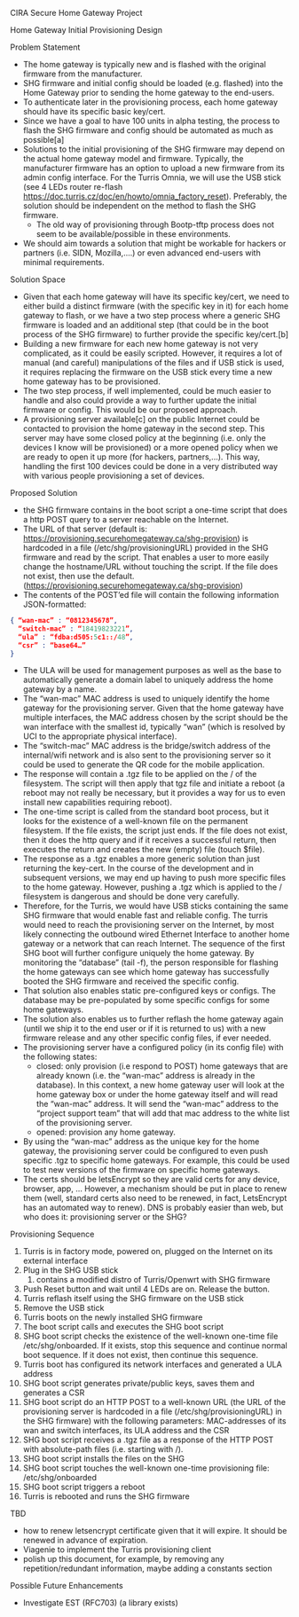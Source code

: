﻿CIRA Secure Home Gateway Project

Home Gateway Initial Provisioning Design

Problem Statement
* The home gateway is typically new and is flashed with the original firmware from the manufacturer.
* SHG firmware and initial config should be loaded (e.g. flashed)  into the Home Gateway prior to sending the home gateway to the end-users.
* To authenticate later in the provisioning process, each home gateway should have its specific basic key/cert.
* Since we have a goal to have 100 units in alpha testing, the process to flash the SHG firmware and config should be automated as much as possible[a]
* Solutions to the initial provisioning of the SHG firmware may depend on the actual home gateway model and firmware. Typically, the manufacturer firmware has an option to upload a new firmware from its admin config interface. For the Turris Omnia, we will use the USB stick (see 4 LEDs router re-flash https://doc.turris.cz/doc/en/howto/omnia_factory_reset). Preferably, the solution should be independent on the method to flash the SHG firmware.
   * The old way of provisioning through Bootp-tftp process does not seem to be available/possible in these environments.
* We should aim towards a solution that might be workable for hackers or partners (i.e. SIDN, Mozilla,....) or even advanced end-users with minimal requirements.


Solution Space

* Given that each home gateway will have its specific key/cert, we need to either build a distinct firmware (with the specific key in it) for each home gateway to flash, or we have a two step process where a generic SHG firmware is loaded and an additional step (that could be in the boot process of the SHG firmware) to further provide the specific key/cert.[b]
* Building a new firmware for each new home gateway is not very complicated, as it could be easily scripted. However, it requires a lot of manual (and careful) manipulations of the files and if USB stick is used, it requires replacing the firmware on the USB stick every time a new home gateway has to be provisioned.
* The two step process, if well implemented, could be much easier to handle and also could provide a way to further update the initial firmware or config. This would be our proposed approach.
* A provisioning server available[c] on the public Internet could be contacted to provision the home gateway in the second step. This server may have some closed policy at the beginning (i.e. only the devices I know will be provisioned) or a more opened policy when we are ready to open it up more (for hackers, partners,...). This way, handling the first 100 devices could be done in a very distributed way with various people provisioning a set of devices.

Proposed Solution

* the SHG firmware contains in the boot script a one-time script that does a http POST query to a server reachable on the Internet.  
* The URL of that server (default is: https://provisioning.securehomegateway.ca/shg-provision) is hardcoded in a file (/etc/shg/provisioningURL) provided in the SHG firmware and read by the script. That enables a user to more easily change the hostname/URL without touching the script.  If the file does not exist, then use the default. (https://provisioning.securehomegateway.ca/shg-provision)
* The contents of the POST’ed file will contain the following information JSON-formatted:
```json
{ “wan-mac” : “0812345678”,
  “switch-mac” : “18419823221”,
  “ula” : “fdba:d505:5c1::/48”,
  “csr” : “base64…”
}
```
* The ULA will be used for management purposes as well as the base to automatically generate a domain label to uniquely address the home gateway by a name.
* The “wan-mac” MAC address is used to uniquely identify the home gateway for the provisioning server. Given that the home gateway have multiple interfaces, the MAC address chosen by the script should be the wan interface with the smallest id, typically “wan” (which is resolved by UCI to the appropriate physical interface).
* The “switch-mac” MAC address is the bridge/switch address of the internal/wifi network and is also sent to the provisioning server so it could be used to generate the QR code for the mobile application.
* The response will contain a .tgz file to be applied on the / of the filesystem. The script will then apply that tgz file and initiate a reboot (a reboot may not really be necessary, but it provides a way for us to even install new capabilities requiring reboot).
* The one-time script is called from the standard boot process, but it looks for the existence of a well-known file on the permanent filesystem. If the file exists, the script just ends. If the file does not exist, then it does the http query and if it receives a successful return, then executes the return and creates the new (empty) file (touch $file).
* The response as a .tgz enables a more generic solution than just returning the key-cert. In the course of the development and in subsequent versions, we may end up having to push more specific files to the home gateway. However, pushing a .tgz which is applied to the / filesystem is dangerous and should be done very carefully.
* Therefore, for the Turris, we would have USB sticks containing the same SHG firmware that would enable fast and reliable config. The turris would need to reach the provisioning server on the Internet, by most likely connecting the outbound wired Ethernet Interface to another home gateway or a network that can reach Internet. The sequence of the first SHG boot will further configure uniquely the home gateway. By monitoring the “database” (tail -f), the person responsible for flashing the home gateways can see which home gateway has successfully booted the SHG firmware and received the specific config.
* That solution also enables static pre-configured keys or configs. The database may be pre-populated by some specific configs for some home gateways.
* The solution also enables us to further reflash the home gateway again (until we ship it to the end user or if it is returned to us) with a new firmware release and any other specific config files, if ever needed.
* The provisioning server have a configured policy (in its config file) with the following states:
   * closed: only provision (i.e respond to POST) home gateways that are already known (i.e. the “wan-mac” address is already in the database).  In this context, a new home gateway user will look at the home gateway box or under the home gateway itself and will read the “wan-mac” address. It will send the “wan-mac” address to the “project support team” that will add that mac address to the white list of the provisioning server.
   * opened: provision any home gateway.
* By using the “wan-mac” address as the unique key for the home gateway, the provisioning server could be configured to even push specific .tgz to specific home gateways. For example, this could be used to test new versions of the firmware on specific home gateways.
* The certs should be letsEncrypt so they are valid certs for any device, browser, app, … However, a mechanism should be put in place to renew them (well, standard certs also need to be renewed, in fact, LetsEncrypt has an automated way to renew). DNS is probably easier than web, but who does it: provisioning server or the SHG?

Provisioning Sequence

1. Turris is in factory mode, powered on, plugged on the Internet on its external interface
2. Plug in the SHG USB stick
   1. contains a modified distro of Turris/Openwrt with SHG firmware
1. Push Reset button and wait until 4 LEDs are on. Release the button.
2. Turris reflash itself using the SHG firmware on the USB stick
3. Remove the USB stick
4. Turris boots on the newly installed SHG firmware
5. The boot script calls and executes the SHG boot script
6. SHG boot script checks the existence of the well-known one-time file /etc/shg/onboarded. If it exists, stop this sequence and continue normal boot sequence. If it does not exist, then continue this sequence.
7. Turris boot has configured its network interfaces and generated a ULA address
8. SHG boot script generates private/public keys, saves them and generates a CSR
9. SHG boot script do an HTTP POST to a well-known URL (the URL of the  provisioning server is hardcoded in a file (/etc/shg/provisioningURL) in the SHG firmware) with the following parameters: MAC-addresses of its wan and switch interfaces, its ULA address and the CSR
10. SHG boot script receives a .tgz file as a response of the HTTP POST with absolute-path files (i.e. starting with /).
11. SHG boot script installs the files on the SHG
12. SHG boot script touches the well-known one-time provisioning file: /etc/shg/onboarded
13. SHG boot script triggers a reboot
14. Turris is rebooted and runs the SHG firmware

TBD

* how to renew letsencrypt certificate given that it will expire. It should be renewed in advance of expiration.
* Viagenie to implement the Turris provisioning client
* polish up this document, for example, by removing any repetition/redundant information, maybe adding a constants section

Possible Future Enhancements

* Investigate EST (RFC703) (a library exists)
